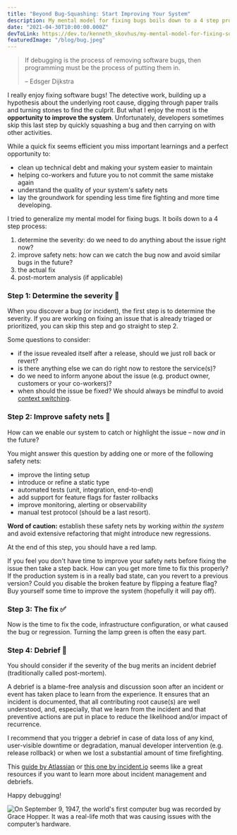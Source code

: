 ```yaml
---
title: "Beyond Bug-Squashing: Start Improving Your System"
description: My mental model for fixing bugs boils down to a 4 step process with a strong focus on improving safety nets.
date: "2021-04-30T10:00:00.000Z"
devToLink: https://dev.to/kenneth_skovhus/my-mental-model-for-fixing-software-bugs-367p
featuredImage: "/blog/bug.jpeg"
---
```


> If debugging is the process of removing software bugs, then programming must be the process of putting them in.
>
> – Edsger Dijkstra

I really enjoy fixing software bugs! The detective work, building up a hypothesis about the underlying root cause, digging through paper trails and turning stones to find the culprit. But what I enjoy the most is the **opportunity to improve the system**. Unfortunately, developers sometimes skip this last step by quickly squashing a bug and then carrying on with other activities.

While a quick fix seems efficient you miss important learnings and a perfect opportunity to:

- clean up technical debt and making your system easier to maintain
- helping co-workers and future you to not commit the same mistake again
- understand the quality of your system's safety nets
- lay the groundwork for spending less time fire fighting and more time developing.

I tried to generalize my mental model for fixing bugs. It boils down to a 4 step process:

1. determine the severity: do we need to do anything about the issue right now?
2. improve safety nets: how can we catch the bug now and avoid similar bugs in the future?
3. the actual fix
4. post-mortem analysis (if applicable)

### Step 1: Determine the severity 🐛

When you discover a bug (or incident), the first step is to determine the severity. If you are working on fixing an issue that is already triaged or prioritized, you can skip this step and go straight to step 2.

Some questions to consider:

- if the issue revealed itself after a release, should we just roll back or revert?
- is there anything else we can do right now to restore the service(s)?
- do we need to inform anyone about the issue (e.g. product owner, customers or your co-workers)?
- when should the issue be fixed? We should always be mindful to avoid [context switching](https://blog.doist.com/context-switching/).

### Step 2: Improve safety nets 🚨

How can we enable our system to catch or highlight the issue – now _and_ in the future?

You might answer this question by adding one or more of the following safety nets:

- improve the linting setup
- introduce or refine a static type
- automated tests (unit, integration, end-to-end)
- add support for feature flags for faster rollbacks
- improve monitoring, alerting or observability
- manual test protocol (should be a last resort).

**Word of caution:** establish these safety nets by working _within the system_ and avoid extensive refactoring that might introduce new regressions.

At the end of this step, you should have a red lamp.

If you feel you don't have time to improve your safety nets before fixing the issue then take a step back. How can you get more time to fix this properly? If the production system is in a really bad state, can you revert to a previous version? Could you disable the broken feature by flipping a feature flag? Buy yourself some time to improve the system (hopefully it will pay off).

### Step 3: The fix ✅

Now is the time to fix the code, infrastructure configuration, or what caused the bug or regression. Turning the lamp green is often the easy part.

### Step 4: Debrief 🤔

You should consider if the severity of the bug merits an incident debrief (traditionally called post-mortem).

A debrief is a blame-free analysis and discussion soon after an incident or event has taken place to learn from the experience. It ensures that an incident is documented, that all contributing root cause(s) are well understood, and, especially, that we learn from the incident and that preventive actions are put in place to reduce the likelihood and/or impact of recurrence.

I recommend that you trigger a debrief in case of data loss of any kind, user-visible downtime or degradation, manual developer intervention (e.g. release rollback) or when we lost a substantial amount of time firefighting.

This [guide by Atlassian](https://www.atlassian.com/incident-management/postmortem) or [this one by incident.io](https://incident.io/guide/learn-and-improve/post-mortems-and-debriefs/) seems like a great resources if you want to learn more about incident management and debriefs.

Happy debugging!

![On September 9, 1947, the world's first computer bug was recorded by Grace Hopper. It was a real-life moth that was causing issues with the computer’s hardware.](/blog/bug.jpeg)
